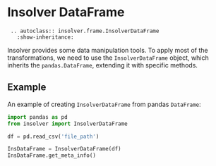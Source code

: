 # Insolver DataFrame

```{eval-rst}
 .. autoclass:: insolver.frame.InsolverDataFrame
   :show-inheritance: 
```

Insolver provides some data manipulation tools. To apply most of the transformations, we need to use the `InsolverDataFrame` object, which inherits the `pandas.DataFrame`, extending it with specific methods. 

## Example
An example of creating `InsolverDataFrame` from pandas `DataFrame`:

```python
import pandas as pd
from insolver import InsolverDataFrame

df = pd.read_csv('file_path')

InsDataFrame = InsolverDataFrame(df)
InsDataFrame.get_meta_info()
```


